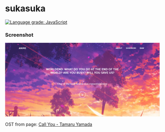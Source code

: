 # sukasuka

<a href="https://lgtm.com/projects/g/AppLoidx/sukasuka/context:javascript"><img alt="Language grade: JavaScript" src="https://img.shields.io/lgtm/grade/javascript/g/AppLoidx/sukasuka.svg?logo=lgtm&logoWidth=18"/></a>

### Screenshot

![](assets/img/screenshot.png)

OST from page: [Call You - Tamaru Yamada](https://www.youtube.com/watch?v=Wml7YAGYTac)
